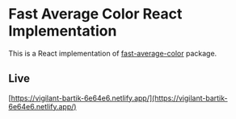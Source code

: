 # Fast Average Color React Implementation

This is a React implementation of [fast-average-color](https://www.npmjs.com/package/fast-average-color) package.

## Live

[https://vigilant-bartik-6e64e6.netlify.app/](https://vigilant-bartik-6e64e6.netlify.app/)
